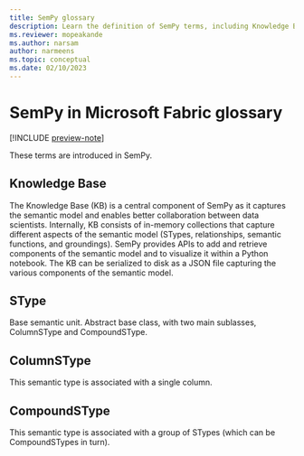 ```yaml
---
title: SemPy glossary
description: Learn the definition of SemPy terms, including Knowledge Base, Stype, ColumnSType, and CompoundSType.
ms.reviewer: mopeakande
ms.author: narsam
author: narmeens
ms.topic: conceptual
ms.date: 02/10/2023
---
```


# SemPy in Microsoft Fabric glossary

[!INCLUDE [preview-note](../includes/preview-note.md)]

These terms are introduced in SemPy.

## Knowledge Base

The Knowledge Base (KB) is a central component of SemPy as it captures the semantic model and enables better collaboration between data scientists. Internally, KB consists of in-memory collections that capture different aspects of the semantic model (STypes, relationships, semantic functions, and groundings). SemPy provides APIs to add and retrieve components of the semantic model and to visualize it within a Python notebook. The KB can be serialized to disk as a JSON file capturing the various components of the semantic model.

## SType

Base semantic unit. Abstract base class, with two main sublasses, ColumnSType and CompoundSType.

## ColumnSType

This semantic type is associated with a single column.

## CompoundSType

This semantic type is associated with a group of STypes (which can be CompoundSTypes in turn).
